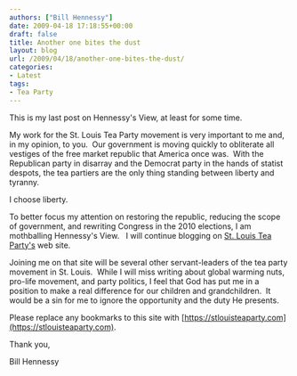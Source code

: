 ```yaml
---
authors: ["Bill Hennessy"]
date: 2009-04-18 17:18:55+00:00
draft: false
title: Another one bites the dust
layout: blog
url: /2009/04/18/another-one-bites-the-dust/
categories:
- Latest
tags:
- Tea Party
---
```


This is my last post on Hennessy's View, at least for some time.  

My work for the St. Louis Tea Party movement is very important to me and, in my opinion, to you.  Our government is moving quickly to obliterate all vestiges of the free market republic that America once was.  With the Republican party in disarray and the Democrat party in the hands of statist despots, the tea partiers are the only thing standing between liberty and tyranny. 

I choose liberty.

To better focus my attention on restoring the republic, reducing the scope of government, and rewriting Congress in the 2010 elections, I am mothballing Hennessy's View.   I will continue blogging on [St. Louis Tea Party's](https://stlouisteaparty.com) web site.  

Joining me on that site will be several other servant-leaders of the tea party movement in St. Louis.  While I will miss writing about global warming nuts, pro-life movement, and party politics, I feel that God has put me in a position to make a real difference for our children and grandchildren.  It would be a sin for me to ignore the opportunity and the duty He presents.

Please replace any bookmarks to this site with [https://stlouisteaparty.com](https://stlouisteaparty.com).

Thank you,

Bill Hennessy
